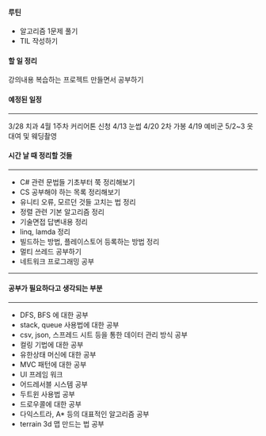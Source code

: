 #### 루틴
- 알고리즘 1문제 풀기
- TIL 작성하기

#### 할 일 정리

강의내용 복습하는 프로젝트 만들면서 공부하기
#### 예정된 일정
---


3/28 치과
4월 1주차 커리어톤 신청
4/13 눈썹
4/20 2차 가봉
4/19 예비군
5/2~3 옷 대여 및 웨딩촬영


#### 시간 날 때 정리할 것들
---

- C# 관련 문법들 기초부터 쭉 정리해보기
- CS 공부해야 하는 목록 정리해보기
- 유니티 오류, 모르던 것들 고치는 법 정리
- 정렬 관련 기본 알고리즘 정리
- 기술면접 답변내용 정리
- linq, lamda 정리
- 빌드하는 방법, 플레이스토어 등록하는 방법 정리
- 멀티 쓰레드 공부하기
- 네트워크 프로그래밍 공부

---




#### 공부가 필요하다고 생각되는 부분
---

- DFS, BFS 에 대한 공부
- stack, queue 사용법에 대한 공부
- csv, json, 스프레드 시트 등을 통한 데이터 관리 방식 공부
- 컬링 기법에 대한 공부
- 유한상태 머신에 대한 공부
- MVC 패턴에 대한 공부
- UI 프레임 워크
- 어드레서블 시스템 공부
- 두트윈 사용법 공부
- 드로우콜에 대한 공부
- 다익스트라, A* 등의 대표적인 알고리즘 공부
- terrain 3d 맵 만드는 법 공부